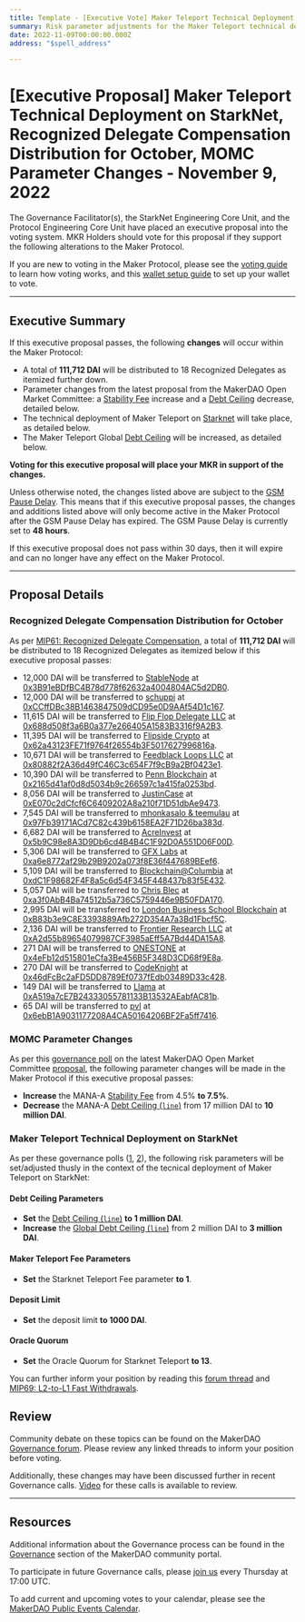 ```yaml
---
title: Template - [Executive Vote] Maker Teleport Technical Deployment on StarkNet, Recognized Delegate Compensation Distribution for October, MOMC Parameter Changes - November 9, 2022
summary: Risk parameter adjustments for the Maker Teleport technical deployment on StarkNet; Compensation distribution totalling 111,712 DAI for 18 Recognized Delegates for October; MOMC parameter changes
date: 2022-11-09T00:00:00.000Z
address: "$spell_address"

---
```

# [Executive Proposal] Maker Teleport Technical Deployment on StarkNet, Recognized Delegate Compensation Distribution for October, MOMC Parameter Changes - November 9, 2022

The Governance Facilitator(s), the StarkNet Engineering Core Unit, and the Protocol Engineering Core Unit have placed an executive proposal into the voting system. MKR Holders should vote for this proposal if they support the following alterations to the Maker Protocol.

If you are new to voting in the Maker Protocol, please see the [voting guide](https://community-development.makerdao.com/en/learn/governance/how-voting-works/) to learn how voting works, and this [wallet setup guide](https://community-development.makerdao.com/en/learn/governance/voting-setup/) to set up your wallet to vote.

---

## Executive Summary

If this executive proposal passes, the following **changes** will occur within the Maker Protocol:
- A total of **111,712 DAI** will be distributed to 18 Recognized Delegates as itemized further down.
- Parameter changes from the latest proposal from the MakerDAO Open Market Committee: a [Stability Fee](https://manual.makerdao.com/parameter-index/vault-risk/param-stability-fee) increase and a [Debt Ceiling](https://manual.makerdao.com/parameter-index/vault-risk/param-debt-ceiling) decrease, detailed below.
- The technical deployment of Maker Teleport on [Starknet](https://starkware.co/starknet/) will take place, as detailed below.
- The Maker Teleport Global [Debt Ceiling](https://manual.makerdao.com/parameter-index/vault-risk/param-debt-ceiling) will be increased, as detailed below.

**Voting for this executive proposal will place your MKR in support of the changes.**

Unless otherwise noted, the changes listed above are subject to the [GSM Pause Delay](https://manual.makerdao.com/parameter-index/core/param-gsm-pause-delay). This means that if this executive proposal passes, the changes and additions listed above will only become active in the Maker Protocol after the GSM Pause Delay has expired. The GSM Pause Delay is currently set to **48 hours**.

If this executive proposal does not pass within 30 days, then it will expire and can no longer have any effect on the Maker Protocol.

---

## Proposal Details

### Recognized Delegate Compensation Distribution for October

As per [MIP61: Recognized Delegate Compensation](https://mips.makerdao.com/mips/details/MIP61), a total of **111,712 DAI** will be distributed to 18 Recognized Delegates as itemized below if this executive proposal passes:

- 12,000 DAI will be transferred to [StableNode](https://vote.makerdao.com/address/0x8804d391472126da56b9a560aef6c6d5aaa7607b#delegate-credentials) at [0x3B91eBDfBC4B78d778f62632a4004804AC5d2DB0](https://etherscan.io/address/0x3B91eBDfBC4B78d778f62632a4004804AC5d2DB0).
- 12,000 DAI will be transferred to [schuppi](https://vote.makerdao.com/address/0xb4b82978fce6d26a22dea7e653bb9ce8e14f8056) at [0xCCffDBc38B1463847509dCD95e0D9AAf54D1c167](https://etherscan.io/address/0xCCffDBc38B1463847509dCD95e0D9AAf54D1c167).
- 11,615 DAI will be transferred to [Flip Flop Delegate LLC](https://vote.makerdao.com/address/0x0f4be9f208c552a6b04d9a1222f385785f95beaa) at [0x688d508f3a6B0a377e266405A1583B3316f9A2B3](https://etherscan.io/address/0x688d508f3a6B0a377e266405A1583B3316f9A2B3).
- 11,395 DAI will be transferred to [Flipside Crypto](https://vote.makerdao.com/address/0x84b05b0a30b6ae620f393d1037f217e607ad1b96) at [0x62a43123FE71f9764f26554b3F5017627996816a](https://etherscan.io/address/0x62a43123FE71f9764f26554b3F5017627996816a).
- 10,671 DAI will be transferred to [Feedblack Loops LLC](https://vote.makerdao.com/address/0x92e1ca8b69a44bb17afa92838da68fc41f12250a) at [0x80882f2A36d49fC46C3c654F7f9cB9a2Bf0423e1](https://etherscan.io/address/0x80882f2A36d49fC46C3c654F7f9cB9a2Bf0423e1).
- 10,390 DAI will be transferred to [Penn Blockchain](https://vote.makerdao.com/address/0x7ddb50a5b15aea7e7cf9ac8e55a7f9fd9d05ecc6) at [0x2165d41af0d8d5034b9c266597c1a415fa0253bd](https://etherscan.io/address/0x2165d41af0d8d5034b9c266597c1a415fa0253bd).
- 8,056 DAI will be transferred to [JustinCase](https://vote.makerdao.com/address/0xcdb792c14391f7115ba77a7cd27f724fc9ea2091) at [0xE070c2dCfcf6C6409202A8a210f71D51dbAe9473](https://etherscan.io/address/0xE070c2dCfcf6C6409202A8a210f71D51dbAe9473).
- 7,545 DAI will be transferred to [mhonkasalo & teemulau](https://vote.makerdao.com/address/0xaa19f47e6acb02df88efa9f023f2a38412069902) at [0x97Fb39171ACd7C82c439b6158EA2F71D26ba383d](https://etherscan.io/address/0x97Fb39171ACd7C82c439b6158EA2F71D26ba383d).
- 6,682 DAI will be transferred to [AcreInvest](https://vote.makerdao.com/address/0x4d3ac33ab1dd7b0f352b8e590fe8b62c4c39ead5) at [0x5b9C98e8A3D9Db6cd4B4B4C1F92D0A551D06F00D](https://etherscan.io/address/0x5b9C98e8A3D9Db6cd4B4B4C1F92D0A551D06F00D).
- 5,306 DAI will be transferred to [GFX Labs](https://vote.makerdao.com/address/0x869147940842bb1aa4c40e60c5e583f4911f2e02) at [0xa6e8772af29b29B9202a073f8E36f447689BEef6](https://etherscan.io/address/0xa6e8772af29b29B9202a073f8E36f447689BEef6).
- 5,109 DAI will be transferred to [Blockchain@Columbia](https://vote.makerdao.com/address/0xb8df77c3bd57761bd0c55d2f873d3aa89b3da8b7) at [0xdC1F98682F4F8a5c6d54F345F448437b83f5E432](https://etherscan.io/address/0xdC1F98682F4F8a5c6d54F345F448437b83f5E432).
- 5,057 DAI will be transferred to [Chris Blec](https://vote.makerdao.com/address/0x2c511d932c5a6fe4071262d49bfc018cfbaaa1f5) at [0xa3f0AbB4Ba74512b5a736C5759446e9B50FDA170](https://etherscan.io/address/0xa3f0AbB4Ba74512b5a736C5759446e9B50FDA170).
- 2,995 DAI will be transferred to [London Business School Blockchain](https://vote.makerdao.com/address/0x2c511d932c5a6fe4071262d49bfc018cfbaaa1f5) at [0xB83b3e9C8E3393889Afb272D354A7a3Bd1Fbcf5C](https://etherscan.io/address/0xB83b3e9C8E3393889Afb272D354A7a3Bd1Fbcf5C).
- 2,136 DAI will be transferred to [Frontier Research LLC](https://vote.makerdao.com/address/0x316090e23cc44e70245ba9846404413aca2df16f) at [0xA2d55b89654079987CF3985aEff5A7Bd44DA15A8](https://etherscan.io/address/0xA2d55b89654079987CF3985aEff5A7Bd44DA15A8).
- 271 DAI will be transferred to [ONESTONE](https://vote.makerdao.com/address/0x9301f3bb7a71ab4d46b17bd1f8254142fa8f26ad) at [0x4eFb12d515801eCfa3Be456B5F348D3CD68f9E8a](https://etherscan.io/address/0x4eFb12d515801eCfa3Be456B5F348D3CD68f9E8a).
- 270 DAI will be transferred to [CodeKnight](https://vote.makerdao.com/address/0xe89f973a19cd76c3e5e236062668e43042176638) at [0x46dFcBc2aFD5DD8789Ef0737fEdb03489D33c428](https://etherscan.io/address/0x46dFcBc2aFD5DD8789Ef0737fEdb03489D33c428).
- 149 DAI will be transferred to [Llama](https://vote.makerdao.com/address/0x4e314eba76c3062140ad196e4ffd34485e33c5f5) at [0xA519a7cE7B24333055781133B13532AEabfAC81b](https://etherscan.io/address/0xA519a7cE7B24333055781133B13532AEabfAC81b).
- 65 DAI will be transferred to [pvl](https://vote.makerdao.com/address/0xd9d00c42bed99a6d3a0f2902c640bccceecf6c29) at [0x6ebB1A9031177208A4CA50164206BF2Fa5ff7416](https://etherscan.io/address/0x6ebB1A9031177208A4CA50164206BF2Fa5ff7416).

### MOMC Parameter Changes

As per this [governance poll](https://vote.makerdao.com/polling/QmahDuNx) on the latest MakerDAO Open Market Committee [proposal](https://forum.makerdao.com/t/parameter-changes-proposal-ppg-omc-001-28-october-2022/18564), the following parameter changes will be made in the Maker Protocol if this executive proposal passes:

- **Increase** the MANA-A [Stability Fee](https://manual.makerdao.com/parameter-index/vault-risk/param-stability-fee) from 4.5% **to 7.5%**.
- **Decrease** the MANA-A [Debt Ceiling (`line`)](https://manual.makerdao.com/parameter-index/vault-risk/param-debt-ceiling) from 17 million DAI to **10 million DAI**.

### Maker Teleport Technical Deployment on StarkNet

As per these governance polls ([1](https://vote.makerdao.com/polling/QmZxRgvG), [2](https://vote.makerdao.com/polling/QmbWkTvW#poll-detail)), the following risk parameters will be set/adjusted thusly in the context of the tecnical deployment of Maker Teleport on StarkNet:

#### Debt Ceiling Parameters

- **Set** the [Debt Ceiling (`line`)](https://manual.makerdao.com/parameter-index/vault-risk/param-debt-ceiling) **to 1 million DAI**.
- **Increase** the [Global Debt Ceiling (`line`)](https://manual.makerdao.com/parameter-index/core/param-global-debt-ceiling) from 2 million DAI to **3 million DAI**.

#### Maker Teleport Fee Parameters

- **Set** the Starknet Teleport Fee parameter **to 1**.

#### Deposit Limit

- **Set** the deposit limit **to 1000 DAI**.

#### Oracle Quorum

- **Set** the Oracle Quorum for Starknet Teleport **to 13**.

You can further inform your position by reading this [forum thread](https://forum.makerdao.com/t/mip69-l2-to-l1-fast-withdrawals/14041) and [MIP69: L2-to-L1 Fast Withdrawals](https://mips.makerdao.com/mips/details/MIP69).

## Review

Community debate on these topics can be found on the MakerDAO [Governance forum](https://forum.makerdao.com/). Please review any linked threads to inform your position before voting.

Additionally, these changes may have been discussed further in recent Governance calls. [Video](https://www.youtube.com/playlist?list=PLLzkWCj8ywWNq5-90-Id6VPSsrk4OWVan) for these calls is available to review.

---

## Resources

Additional information about the Governance process can be found in the [Governance](https://community-development.makerdao.com/en/learn/governance) section of the MakerDAO community portal.

To participate in future Governance calls, please [join us](https://github.com/makerdao/community/tree/master/governance/governance-and-risk-meetings) every Thursday at 17:00 UTC.

To add current and upcoming votes to your calendar, please see the [MakerDAO Public Events Calendar](https://calendar.google.com/calendar/embed?src=makerdao.com_3efhm2ghipksegl009ktniomdk%40group.calendar.google.com&ctz=UTC&mode=week&showCalendars=0&showPrint=0).